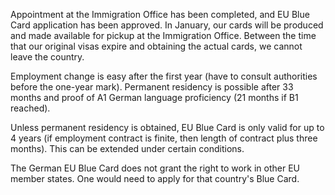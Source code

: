 Appointment at the Immigration Office has been completed, and EU Blue Card application has been approved.  In January, our cards will be produced and made available for pickup at the Immigration Office.  Between the time that our original visas expire and obtaining the actual cards, we cannot leave the country.

Employment change is easy after the first year (have to consult authorities before the one-year mark).  Permanent residency is possible after 33 months and proof of A1 German language proficiency (21 months if B1 reached).

Unless permanent residency is obtained, EU Blue Card is only valid for up to 4 years (if employment contract is finite, then length of contract plus three months).  This can be extended under certain conditions.

The German EU Blue Card does not grant the right to work in other EU member states.  One would need to apply for that country's Blue Card.